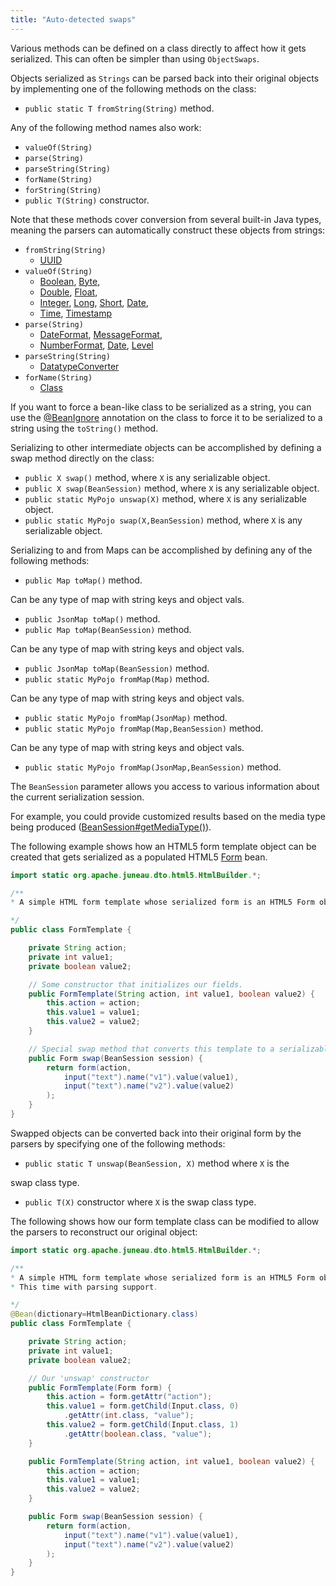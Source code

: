 ```yaml
---
title: "Auto-detected swaps"
---
```


Various methods can be defined on a class directly to affect how it gets serialized.
This can often be simpler than using `ObjectSwaps`.

Objects serialized as `Strings` can be parsed back into their original objects by implementing one of the following methods on the class:
- `public static T fromString(String)` method.

Any of the following method names also work:
- `valueOf(String)`
- `parse(String)`
- `parseString(String)`
- `forName(String)`
- `forString(String)`
- `public T(String)` constructor.

Note that these methods cover conversion from several built-in Java types, meaning the parsers can automatically construct these objects from strings:
- `fromString(String)` 
   - [UUID](../apidocs/java/util/UUID.html)
- `valueOf(String)` 
   - [Boolean](../apidocs/java/lang/Boolean.html), [Byte](../apidocs/java/lang/Byte.html),
   - [Double](../apidocs/java/lang/Double.html), [Float](../apidocs/java/lang/Float.html),
   - [Integer](../apidocs/java/lang/Integer.html), [Long](../apidocs/java/lang/Long.html), [Short](../apidocs/java/lang/Short.html), [Date](../apidocs/java/sql/Date.html),
   - [Time](../apidocs/java/sql/Time.html), [Timestamp](../apidocs/java/sql/Timestamp.html)
- `parse(String)` 
   - [DateFormat](../apidocs/java/text/DateFormat.html), [MessageFormat](../apidocs/java/text/MessageFormat.html),
   - [NumberFormat](../apidocs/java/text/NumberFormat.html), [Date](../apidocs/java/util/Date.html), [Level](../apidocs/java/util/logging/Level.html)
- `parseString(String)` 
   - [DatatypeConverter](../apidocs/javax/xml/bind/DatatypeConverter.html)
- `forName(String)` 
   - [Class](../apidocs/java/lang/Class.html)

If you want to force a bean-like class to be serialized as a string, you can use the [@BeanIgnore](../apidocs/org/apache/juneau/annotation/BeanIgnore.html) annotation on the class to force it to be serialized to a string using the `toString()` method.

Serializing to other intermediate objects can be accomplished by defining a swap method directly on the class:
- `public X swap()` method, where `X` is any serializable object.
- `public X swap(BeanSession)` method, where `X` is any serializable object.
- `public static MyPojo unswap(X)` method, where `X` is any serializable object.
- `public static MyPojo swap(X,BeanSession)` method, where `X` is any serializable object.

Serializing to and from Maps can be accomplished by defining any of the following methods:
- `public Map toMap()` method.

Can be any type of map with string keys and object vals.
- `public JsonMap toMap()` method.
- `public Map toMap(BeanSession)` method.

Can be any type of map with string keys and object vals.
- `public JsonMap toMap(BeanSession)` method.
- `public static MyPojo fromMap(Map)` method.

Can be any type of map with string keys and object vals.
- `public static MyPojo fromMap(JsonMap)` method.
- `public static MyPojo fromMap(Map,BeanSession)` method.

Can be any type of map with string keys and object vals.
- `public static MyPojo fromMap(JsonMap,BeanSession)` method.

The `BeanSession` parameter allows you access to various information about the current serialization session.

For example, you could provide customized results based on the media type being produced ([BeanSession#getMediaType()](../apidocs/org/apache/juneau/BeanSession.html#getMediaType())).

The following example shows how an HTML5 form template object can be created that gets serialized as a populated HTML5 [Form](../apidocs/org/apache/juneau/dto/html5/Form.html) bean.

```java
import static org.apache.juneau.dto.html5.HtmlBuilder.*;

/**
* A simple HTML form template whose serialized form is an HTML5 Form object.

*/
public class FormTemplate {

    private String action;
    private int value1;
    private boolean value2;

    // Some constructor that initializes our fields.
    public FormTemplate(String action, int value1, boolean value2) {
        this.action = action;
        this.value1 = value1;
        this.value2 = value2;
    }

    // Special swap method that converts this template to a serializable bean
    public Form swap(BeanSession session) {
        return form(action,
            input("text").name("v1").value(value1),
            input("text").name("v2").value(value2)
        );
    }
}
```

Swapped objects can be converted back into their original form by the parsers by specifying one of the following methods:
- `public static T unswap(BeanSession, X)` method where `X` is the

swap class type.
- `public T(X)` constructor where `X` is the swap class type.

The following shows how our form template class can be modified to allow the parsers to reconstruct our original object:

```java
import static org.apache.juneau.dto.html5.HtmlBuilder.*;

/**
* A simple HTML form template whose serialized form is an HTML5 Form object.
* This time with parsing support.

*/
@Bean(dictionary=HtmlBeanDictionary.class)
public class FormTemplate {

    private String action;
    private int value1;
    private boolean value2;

    // Our 'unswap' constructor
    public FormTemplate(Form form) {
        this.action = form.getAttr("action");
        this.value1 = form.getChild(Input.class, 0)
            .getAttr(int.class, "value");
        this.value2 = form.getChild(Input.class, 1)
            .getAttr(boolean.class, "value");
    }

    public FormTemplate(String action, int value1, boolean value2) {
        this.action = action;
        this.value1 = value1;
        this.value2 = value2;
    }

    public Form swap(BeanSession session) {
        return form(action,
            input("text").name("v1").value(value1),
            input("text").name("v2").value(value2)
        );
    }
}
```

